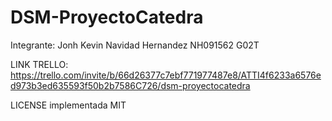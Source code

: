 # DSM-ProyectoCatedra
Integrante: Jonh Kevin Navidad Hernandez NH091562 G02T

LINK TRELLO: https://trello.com/invite/b/66d26377c7ebf771977487e8/ATTI4f6233a6576ed973b3ed635593f50b2b7586C726/dsm-proyectocatedra

LICENSE implementada MIT
